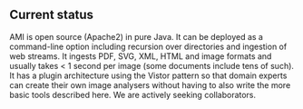 ## **Current status**
AMI is open source (Apache2) in pure Java. It can be deployed as a command-line option including recursion over directories and ingestion of web streams. It ingests PDF, SVG, XML, HTML and image formats and usually takes < 1 second per image (some documents include tens of such). It has a plugin architecture using the Vistor pattern so that domain experts can create their own image analysers without having to also write the more basic tools described here. We are actively seeking collaborators.